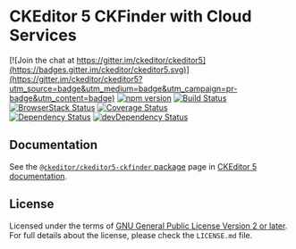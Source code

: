 CKEditor 5 CKFinder with Cloud Services
=========================================

[![Join the chat at https://gitter.im/ckeditor/ckeditor5](https://badges.gitter.im/ckeditor/ckeditor5.svg)](https://gitter.im/ckeditor/ckeditor5?utm_source=badge&utm_medium=badge&utm_campaign=pr-badge&utm_content=badge)
[![npm version](https://badge.fury.io/js/%40ckeditor%2Fckeditor5-ckfinder.svg)](https://www.npmjs.com/package/@ckeditor/ckeditor5-ckfinder)
[![Build Status](https://travis-ci.org/ckeditor/ckeditor5-ckfinder.svg?branch=master)](https://travis-ci.org/ckeditor/ckeditor5-ckfinder)
[![BrowserStack Status](https://automate.browserstack.com/automate/badge.svg?badge_key=d3hvenZqQVZERFQ5d09FWXdyT0ozVXhLaVltRFRjTTUyZGpvQWNmWVhUUT0tLUZqNlJ1YWRUd0RvdEVOaEptM1B2Q0E9PQ==--c9d3dee40b9b4471ff3fb516d9ecf8d09292c7e0)](https://automate.browserstack.com/public-build/d3hvenZqQVZERFQ5d09FWXdyT0ozVXhLaVltRFRjTTUyZGpvQWNmWVhUUT0tLUZqNlJ1YWRUd0RvdEVOaEptM1B2Q0E9PQ==--c9d3dee40b9b4471ff3fb516d9ecf8d09292c7e0)
[![Coverage Status](https://coveralls.io/repos/github/ckeditor/ckeditor5-ckfinder/badge.svg?branch=master)](https://coveralls.io/github/ckeditor/ckeditor5-ckfinder?branch=master)
<br>
[![Dependency Status](https://david-dm.org/ckeditor/ckeditor5-ckfinder/status.svg)](https://david-dm.org/ckeditor/ckeditor5-ckfinder)
[![devDependency Status](https://david-dm.org/ckeditor/ckeditor5-ckfinder/dev-status.svg)](https://david-dm.org/ckeditor/ckeditor5-ckfinder?type=dev)

## Documentation

See the [`@ckeditor/ckeditor5-ckfinder` package](https://ckeditor.com/docs/ckeditor5/latest/api/ckfinder.html) page in [CKEditor 5 documentation](https://ckeditor.com/docs/ckeditor5/latest/).

## License

Licensed under the terms of [GNU General Public License Version 2 or later](http://www.gnu.org/licenses/gpl.html). For full details about the license, please check the `LICENSE.md` file.
